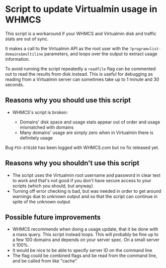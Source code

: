 # Script to update Virtualmin usage in WHMCS

This script is a workaround if your WHMCS and Virtualmin disk and traffic stats are out of sync.

It makes a call to the Virtualmin API as the root user with the `?program=list-domains&multiline` parameters, and loops over the output to extract usage information.

To avoid running the script repeatedly a `readfile` flag can be commented out to read the results from disk instead. This is useful for debugging as reading from a Virtualmin server can sometimes take up to 1 minute and 30 seconds.

## Reasons why you should use this script

- WHMCS's script is broken:

  - Domains' disk space and usage stats appear out of order and usage mismatched with domains
  - Many domains' usage are simply zero when in Virtualmin there is definitely usage
  
Bug `PSV-878180` has been logged with WHMCS.com but no fix released yet.

## Reasons why you shouldn't use this script

- The script uses the Virtualmin root username and password in clear text to work and that's not good if you don't have secure access to your scripts (which you should, but anyway)
- Turning off error checking is bad, but was needed in order to get around warnings due to unknown output and so that the script can continue in spite of the unknown output

## Possible future improvements

- WHMCS recommends when doing a usage update, that it be done with a mass query. This script instead loops. This will probably be fine up to a few 100 domains and depends on your server spec. On a small server it 100%.
- It would be nice to be able to specify server ID on the command line
- The flag could be combined flags and be read from the command line, and be called from like "cache"
